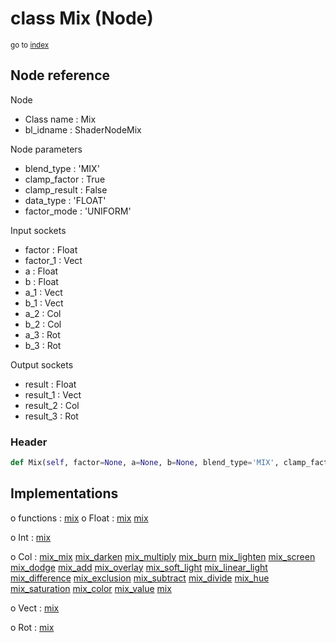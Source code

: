 # class Mix (Node)

<sub>go to [index](/docs/index.md)</sub>

## Node reference

Node
 - Class name : Mix
 - bl_idname : ShaderNodeMix

Node parameters
 - blend_type : 'MIX'
 - clamp_factor : True
 - clamp_result : False
 - data_type : 'FLOAT'
 - factor_mode : 'UNIFORM'

Input sockets
 - factor : Float
 - factor_1 : Vect
 - a : Float
 - b : Float
 - a_1 : Vect
 - b_1 : Vect
 - a_2 : Col
 - b_2 : Col
 - a_3 : Rot
 - b_3 : Rot

Output sockets
 - result : Float
 - result_1 : Vect
 - result_2 : Col
 - result_3 : Rot

### Header

``` python
def Mix(self, factor=None, a=None, b=None, blend_type='MIX', clamp_factor=True, clamp_result=False, data_type='FLOAT', factor_mode='UNIFORM', node_label=None, node_color=None):
```

## Implementations

o functions : [mix](/docs/GeoNodes_classes/GLOBAL.md#mix)
o Float : [mix](/docs/GeoNodes_classes/Float.md#mix) [mix](/docs/GeoNodes_classes/Float.md#mix)

o Int : [mix](/docs/GeoNodes_classes/Int.md#mix)

o Col : [mix_mix](/docs/GeoNodes_classes/Col.md#mix_mix) [mix_darken](/docs/GeoNodes_classes/Col.md#mix_darken) [mix_multiply](/docs/GeoNodes_classes/Col.md#mix_multiply) [mix_burn](/docs/GeoNodes_classes/Col.md#mix_burn) [mix_lighten](/docs/GeoNodes_classes/Col.md#mix_lighten) [mix_screen](/docs/GeoNodes_classes/Col.md#mix_screen) [mix_dodge](/docs/GeoNodes_classes/Col.md#mix_dodge) [mix_add](/docs/GeoNodes_classes/Col.md#mix_add) [mix_overlay](/docs/GeoNodes_classes/Col.md#mix_overlay) [mix_soft_light](/docs/GeoNodes_classes/Col.md#mix_soft_light) [mix_linear_light](/docs/GeoNodes_classes/Col.md#mix_linear_light) [mix_difference](/docs/GeoNodes_classes/Col.md#mix_difference) [mix_exclusion](/docs/GeoNodes_classes/Col.md#mix_exclusion) [mix_subtract](/docs/GeoNodes_classes/Col.md#mix_subtract) [mix_divide](/docs/GeoNodes_classes/Col.md#mix_divide) [mix_hue](/docs/GeoNodes_classes/Col.md#mix_hue) [mix_saturation](/docs/GeoNodes_classes/Col.md#mix_saturation) [mix_color](/docs/GeoNodes_classes/Col.md#mix_color) [mix_value](/docs/GeoNodes_classes/Col.md#mix_value) [mix](/docs/GeoNodes_classes/Col.md#mix)

o Vect : [mix](/docs/GeoNodes_classes/Vect.md#mix)

o Rot : [mix](/docs/GeoNodes_classes/Rot.md#mix)


